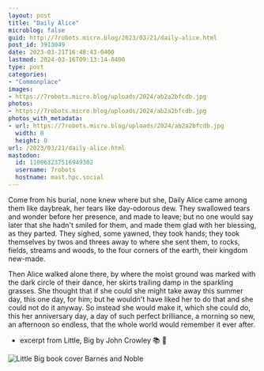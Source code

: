 ```yaml
---
layout: post
title: "Daily Alice"
microblog: false
guid: http://7robots.micro.blog/2023/03/21/daily-alice.html
post_id: 3913049
date: 2023-03-21T16:48:43-0400
lastmod: 2024-03-16T09:13:14-0400
type: post
categories:
- "Commonplace"
images:
- https://7robots.micro.blog/uploads/2024/ab2a2bfcdb.jpg
photos:
- https://7robots.micro.blog/uploads/2024/ab2a2bfcdb.jpg
photos_with_metadata:
- url: https://7robots.micro.blog/uploads/2024/ab2a2bfcdb.jpg
  width: 0
  height: 0
url: /2023/03/21/daily-alice.html
mastodon:
  id: 110063237516949302
  username: 7robots
  hostname: mast.hpc.social
---
```

Come from his burial, none knew where but she, Daily Alice came among them like daybreak, her tears like day-odorous dew. They swallowed tears and wonder before her presence, and made to leave; but no one would say later that she hadn't smiled for them, and made them glad with her blessing, as they parted. They sighed, some yawned, they took hands; they took themselves by twos and threes away to where she sent them, to rocks, fields, streams and woods, to the four corners of the earth, their kingdom new-made.

Then Alice walked alone there, by where the moist ground was marked with the dark circle of their dance, her skirts trailing damp in the sparkling grasses. She thought that if she could she might take away this summer day, this one day, for him; but he wouldn't have liked her to do that and she could not do it anyway. So instead she would make it, which she could do, this her anniversary day, a day of such perfect brilliance, a morning so new, an afternoon so endless, that the whole world would remember it ever after.

- excerpt from Little, Big by John Crowley 📚 💬

![Little Big book cover Barnes and Noble](https://7robots.micro.blog/uploads/2024/ab2a2bfcdb.jpg "Little Big book cover Barnes and Noble")
